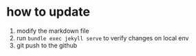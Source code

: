 # how to update
1. modify the markdown file
2. run `bundle exec jekyll serve` to verify changes on local env
3. git push to the github